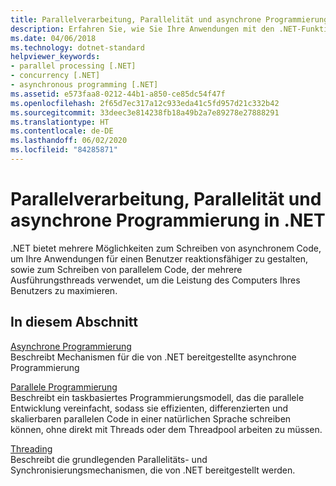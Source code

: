 ```yaml
---
title: Parallelverarbeitung, Parallelität und asynchrone Programmierung in .NET
description: Erfahren Sie, wie Sie Ihre Anwendungen mit den .NET-Funktionen für Parallelverarbeitung und asynchrone Programmierung reaktionsfähiger und schneller gestalten.
ms.date: 04/06/2018
ms.technology: dotnet-standard
helpviewer_keywords:
- parallel processing [.NET]
- concurrency [.NET]
- asynchronous programming [.NET]
ms.assetid: e573faa8-0212-44b1-a850-ce85dc54f47f
ms.openlocfilehash: 2f65d7ec317a12c933eda41c5fd957d21c332b42
ms.sourcegitcommit: 33deec3e814238fb18a49b2a7e89278e27888291
ms.translationtype: HT
ms.contentlocale: de-DE
ms.lasthandoff: 06/02/2020
ms.locfileid: "84285871"
---
```

# <a name="parallel-processing-concurrency-and-async-programming-in-net"></a>Parallelverarbeitung, Parallelität und asynchrone Programmierung in .NET
.NET bietet mehrere Möglichkeiten zum Schreiben von asynchronem Code, um Ihre Anwendungen für einen Benutzer reaktionsfähiger zu gestalten, sowie zum Schreiben von parallelem Code, der mehrere Ausführungsthreads verwendet, um die Leistung des Computers Ihres Benutzers zu maximieren.  
  
## <a name="in-this-section"></a>In diesem Abschnitt  
 [Asynchrone Programmierung](async.md)  
 Beschreibt Mechanismen für die von .NET bereitgestellte asynchrone Programmierung  
  
 [Parallele Programmierung](parallel-programming/index.md)  
 Beschreibt ein taskbasiertes Programmierungsmodell, das die parallele Entwicklung vereinfacht, sodass sie effizienten, differenzierten und skalierbaren parallelen Code in einer natürlichen Sprache schreiben können, ohne direkt mit Threads oder dem Threadpool arbeiten zu müssen.  

 [Threading](threading/index.md)  
 Beschreibt die grundlegenden Parallelitäts- und Synchronisierungsmechanismen, die von .NET bereitgestellt werden.  
